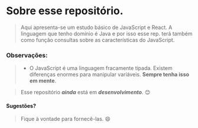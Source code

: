 # Sobre esse repositório.
> Aqui apresenta-se um estudo básico de JavaScript e React.
> A linguagem que tenho domínio é Java e por isso esse rep. terá também como função consultas sobre as características do JavaScript. 

### Observações:
> - O JavaScript é uma linguagem fracamente tipada. Existem diferenças enormes para manipular variáveis. **Sempre tenha isso em mente**.

> Esse repositório _**ainda**_ está em _**desenvolvimento**_. :blush:

#### Sugestões?
> Fique à vontade para fornecê-las. :smile: